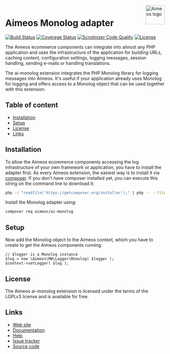 <a href="https://aimeos.org/">
    <img src="https://aimeos.org/fileadmin/template/icons/logo.png" alt="Aimeos logo" title="Aimeos" align="right" height="60" />
</a>

# Aimeos Monolog adapter

[![Build Status](https://circleci.com/gh/aimeos/ai-monolog.svg?style=shield)](https://circleci.com/gh/aimeos/ai-monolog)
[![Coverage Status](https://coveralls.io/repos/aimeos/ai-monolog/badge.svg?branch=master)](https://coveralls.io/r/aimeos/ai-monolog?branch=master)
[![Scrutinizer Code Quality](https://scrutinizer-ci.com/g/aimeos/ai-monolog/badges/quality-score.png?b=master)](https://scrutinizer-ci.com/g/aimeos/ai-monolog/?branch=master)
[![License](https://poser.pugx.org/aimeos/ai-monolog/license.svg)](https://packagist.org/packages/aimeos/ai-monolog)

The Aimeos ecommerce components can integrate into almost any PHP application and uses the infrastructure of the application for building URLs, caching content, configuration settings, logging messages, session handling, sending e-mails or handling translations.

The ai-monolog extension integrates the PHP Monolog library for logging messages into Aimeos. It's useful if your application already uses Monolog for logging and offers access to a Monolog object that can be used together with this extension.

## Table of content

- [Installation](#installation)
- [Setup](#setup)
- [License](#license)
- [Links](#links)

## Installation

To allow the Aimeos ecommerce components accessing the log infrastructure of your own framework or application, you have to install the adapter first. As every Aimeos extension, the easiest way is to install it via [composer](https://getcomposer.org/). If you don't have composer installed yet, you can execute this string on the command line to download it:

```bash
php -r "readfile('https://getcomposer.org/installer');" | php -- --filename=composer
```

Install the Monolog adapter using:

```bash
composer req aimeos/ai-monolog
```

## Setup

Now add the Monolog object to the Aimeos context, which you have to create to get the Aimeos components running:
```
// $logger is a Monolog instance
$log = new \Aimeos\MW\Logger\Monolog( $logger );
$context->setLogger( $log );
```

## License

The Aimeos ai-monolog extension is licensed under the terms of the LGPLv3 license and is available for free.

## Links

* [Web site](https://aimeos.org/)
* [Documentation](https://aimeos.org/docs)
* [Help](https://aimeos.org/help)
* [Issue tracker](https://github.com/aimeos/ai-monolog/issues)
* [Source code](https://github.com/aimeos/ai-monolog)
